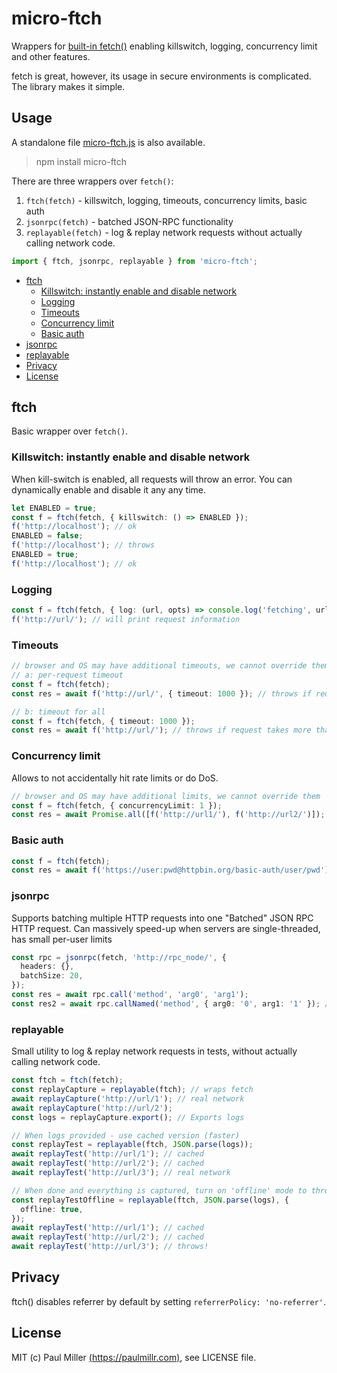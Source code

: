 # micro-ftch

Wrappers for [built-in fetch()](https://developer.mozilla.org/en-US/docs/Web/API/fetch) enabling killswitch, logging, concurrency limit and other features.

fetch is great, however, its usage in secure environments is complicated. The library makes it simple.

## Usage

A standalone file
[micro-ftch.js](https://github.com/paulmillr/micro-ftch/releases) is also available.

> npm install micro-ftch

There are three wrappers over `fetch()`:

1. `ftch(fetch)` - killswitch, logging, timeouts, concurrency limits, basic auth
2. `jsonrpc(fetch)` - batched JSON-RPC functionality
3. `replayable(fetch)` - log & replay network requests without actually calling network code.

```ts
import { ftch, jsonrpc, replayable } from 'micro-ftch';
```

- [ftch](#ftch)
  - [Killswitch: instantly enable and disable network](#killswitch-instantly-enable-and-disable-network)
  - [Logging](#logging)
  - [Timeouts](#timeouts)
  - [Concurrency limit](#concurrency-limit)
  - [Basic auth](#basic-auth)
- [jsonrpc](#jsonrpc)
- [replayable](#replayable)
- [Privacy](#privacy)
- [License](#license)

## ftch

Basic wrapper over `fetch()`.

### Killswitch: instantly enable and disable network

When kill-switch is enabled, all requests will throw an error.
You can dynamically enable and disable it any any time.

```ts
let ENABLED = true;
const f = ftch(fetch, { killswitch: () => ENABLED });
f('http://localhost'); // ok
ENABLED = false;
f('http://localhost'); // throws
ENABLED = true;
f('http://localhost'); // ok
```

### Logging

```ts
const f = ftch(fetch, { log: (url, opts) => console.log('fetching', url, opts) });
f('http://url/'); // will print request information
```

### Timeouts

```ts
// browser and OS may have additional timeouts, we cannot override them
// a: per-request timeout
const f = ftch(fetch);
const res = await f('http://url/', { timeout: 1000 }); // throws if request takes more than one second

// b: timeout for all
const f = ftch(fetch, { timeout: 1000 });
const res = await f('http://url/'); // throws if request takes more than one second
```

### Concurrency limit

Allows to not accidentally hit rate limits or do DoS.

```ts
// browser and OS may have additional limits, we cannot override them
const f = ftch(fetch, { concurrencyLimit: 1 });
const res = await Promise.all([f('http://url1/'), f('http://url2/')]); // these would be processed sequentially
```

### Basic auth

```ts
const f = ftch(fetch);
const res = await f('https://user:pwd@httpbin.org/basic-auth/user/pwd'); // supports basic auth!
```

### jsonrpc

Supports batching multiple HTTP requests into one "Batched" JSON RPC HTTP request. Can massively speed-up when servers are single-threaded, has small per-user limits

```ts
const rpc = jsonrpc(fetch, 'http://rpc_node/', {
  headers: {},
  batchSize: 20,
});
const res = await rpc.call('method', 'arg0', 'arg1');
const res2 = await rpc.callNamed('method', { arg0: '0', arg1: '1' }); // named arguments
```

### replayable

Small utility to log & replay network requests in tests, without actually calling network code.

```ts
const ftch = ftch(fetch);
const replayCapture = replayable(ftch); // wraps fetch
await replayCapture('http://url/1'); // real network
await replayCapture('http://url/2');
const logs = replayCapture.export(); // Exports logs

// When logs provided - use cached version (faster)
const replayTest = replayable(ftch, JSON.parse(logs));
await replayTest('http://url/1'); // cached
await replayTest('http://url/2'); // cached
await replayTest('http://url/3'); // real network

// When done and everything is captured, turn on 'offline' mode to throw on network requests:
const replayTestOffline = replayable(ftch, JSON.parse(logs), {
  offline: true,
});
await replayTest('http://url/1'); // cached
await replayTest('http://url/2'); // cached
await replayTest('http://url/3'); // throws!
```

## Privacy

ftch() disables referrer by default by setting `referrerPolicy: 'no-referrer'`.

## License

MIT (c) Paul Miller [(https://paulmillr.com)](https://paulmillr.com), see LICENSE file.
